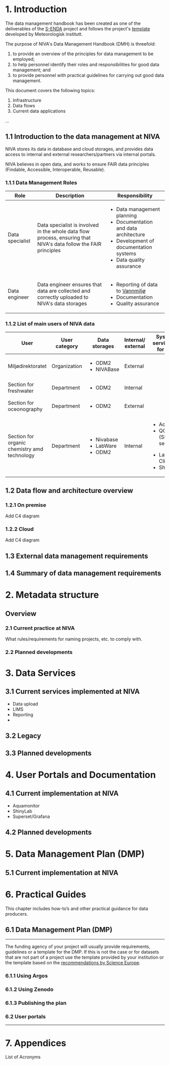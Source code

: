 # 1. Introduction

The data management handbook has been created as one of the deliverables of the [S-ENDA](https://github.com/orgs/NIVANorge/projects/9) project and follows the project's [template](https://github.com/metno/data-management-handbook) developed by Meteorologisk institutt.

The purpose of NIVA's Data Management Handbook (DMH) is threefold:

1. to provide an overview of the principles for data management to be employed;
2. to help personnel identify their roles and responsibilities for good data management; and
3. to provide personnel with practical guidelines for carrying out good data management.

This document covers the following topics:

1. Infrastructure
2. Data flows
3. Current data applications

...

## 1.1 Introduction to the data management at NIVA

NIVA stores its data in database and cloud storages, and provides data access to internal and external researchers/partners via internal portals.

NIVA believes in open data, and works to ensure FAIR data principles (Findable, Accessible, Interoperable, Reusable).

### 1.1.1 Data Management Roles

|Role|Description|Responsibility|
|------|--------|---------|
Data specialist |Data specialist is involved in the whole data flow process, ensuring that NIVA's data follow the FAIR principles|  <ul><li>Data management planning</li><li>Documentation and data architecture</li><li>Development of documentation systems</li><li> Data quality assurance</li></ul>
Data engineer|Data engineer ensures that data are collected and correctly uploaded to NIVA's data storages|<ul><li>Reporting of data to [Vannmiljø](https://vannmiljo.miljodirektoratet.no)</li><li>Documentation</li><li>Quality assurance</li></ul>

### 1.1.2 List of main users of NIVA data

|User|User category|Data storages|Internal/ external|Systems or services used for access|
|------|--------|---------|-------|-----|
|Miljødirektoratet|Organization|<ul><li>ODM2</li><li> NIVABase </li></ul>|External|
Section for freshwater |Department|  <ul><li>ODM2</li></ul> | Internal||
Section for oceonography|Department|<ul><li>ODM2</li></ul>|External||
Section for organic chemistry amd technology|Department|<ul><li>Nivabase</li><li>LabWare</li><li>ODM2</li></ul>| Internal|<ul><li>AquaMonitor</li><li>QC app (ShinyLab server)</li></ul><ul><li>Labware Client</li><li>ShinyLab

## 1.2 Data flow and architecture overview

### 1.2.1 On premise

Add C4 diagram

### 1.2.2 Cloud

Add C4 diagram

## 1.3 External data management requirements

## 1.4 Summary of data management requirements


# 2. Metadata structure

## Overview

### 2.1 Current practice at NIVA
What rules/requirements for naming projects, etc. to comply with.

### 2.2 Planned developments


# 3. Data Services

## 3.1 Current services implemented at NIVA
- Data upload
- LIMS
- Reporting
-   

## 3.2 Legacy
## 3.3 Planned developments

# 4. User Portals and Documentation

## 4.1 Current implementation at NIVA
- Aquamonitor
- ShinyLab
- Superset/Grafana
  
## 4.2 Planned developments 


# 5. Data Management Plan (DMP)

## 5.1 Current implementation at NIVA


# 6. Practical Guides

This chapter includes how-to’s and other practical guidance for data producers.

## 6.1 Data Management Plan (DMP)
-----------------------------------

The funding agency of your project will usually provide requirements, guidelines or a template for the DMP. If this is not the case or for datasets that are not part of a project use the template provided by your institution or the template based on the [recommendations by Science Europe](https://www.forskningsradet.no/contentassets/e4cd6d2c23cf49d4989bb10c5eea087a/se_rdm_practical_guide_final.pdf).

### 6.1.1 Using Argos
### 6.1.2 Using Zenodo
### 6.1.3 Publishing the plan

### 6.2 User portals
-----------------------------------

# 7. Appendices

List of Acronyms

